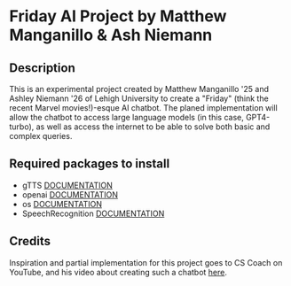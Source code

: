 # Friday AI Project by Matthew Manganillo & Ash Niemann

## Description

This is an experimental project created by Matthew Manganillo '25 and Ashley Niemann '26 of Lehigh University to create a "Friday" (think the recent Marvel movies!)-esque AI chatbot. The planed implementation will allow the chatbot to access large language models (in this case, GPT4-turbo), as well as access the internet to be able to solve both basic and complex queries.

## Required packages to install
- gTTS [DOCUMENTATION](https://pypi.org/project/gTTS/)
- openai [DOCUMENTATION](https://platform.openai.com/docs/libraries)
- os [DOCUMENTATION](https://docs.python.org/3/library/os.html)
- SpeechRecognition [DOCUMENTATION](https://pypi.org/project/SpeechRecognition/)

## Credits

Inspiration and partial implementation for this project goes to CS Coach on YouTube, and his video about creating such a chatbot [here](https://www.youtube.com/watch?v=BEw5EFqCCEI&t=997s).
